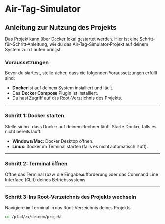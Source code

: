 # Air-Tag-Simulator

## Anleitung zur Nutzung des Projekts

Das Projekt kann über Docker lokal gestartet werden. Hier ist eine Schritt-für-Schritt-Anleitung, wie du das Air-Tag-Simulator-Projekt auf deinem System zum Laufen bringst.

### Voraussetzungen
Bevor du startest, stelle sicher, dass die folgenden Voraussetzungen erfüllt sind:

- **Docker** ist auf deinem System installiert und läuft.
- Das **Docker Compose** Plugin ist installiert.
- Du hast Zugriff auf das Root-Verzeichnis des Projekts.

---

### Schritt 1: Docker starten
Stelle sicher, dass Docker auf deinem Rechner läuft. Starte Docker, falls es nicht bereits läuft.

- **Windows/Mac**: Docker Desktop öffnen.
- **Linux**: Docker im Terminal starten (falls es nicht automatisch läuft).

---

### Schritt 2: Terminal öffnen
Öffne das Terminal (bzw. die Eingabeaufforderung oder das Command Line Interface (CLI)) deines Betriebssystems.

---

### Schritt 3: Ins Root-Verzeichnis des Projekts wechseln
Navigiere im Terminal in das Root-Verzeichnis deines Projekts.

```bash
cd /pfad/zu/deinem/projekt
